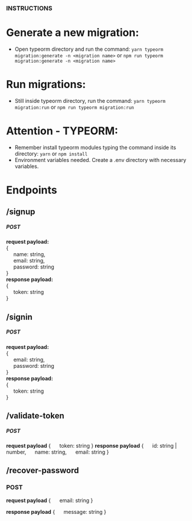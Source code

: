 ### INSTRUCTIONS

# Generate a new migration:
* Open typeorm directory and run the command: `yarn typeorm migration:generate -n <migration name>` or `npm run typeorm migration:generate -n <migration name>`

# Run migrations:
* Still inside typeorm directory, run the command: `yarn typeorm migration:run` or `npm run typeorm migration:run`

# Attention - TYPEORM:
* Remember install typeorm modules typing the command inside its directory: `yarn` or `npm install`
* Environment variables needed. Create a .env directory with necessary variables.

# Endpoints

## /signup

##### POST  
**request payload:**  
{  
&nbsp;&nbsp;&nbsp;&nbsp; name: string,  
&nbsp;&nbsp;&nbsp;&nbsp; email: string,  
&nbsp;&nbsp;&nbsp;&nbsp;  password: string  
}  
**response payload:**  
{  
&nbsp;&nbsp;&nbsp;&nbsp; token: string  
}  

## /signin
##### POST
**request payload:**  
{  
&nbsp;&nbsp;&nbsp;&nbsp; email: string,  
&nbsp;&nbsp;&nbsp;&nbsp; password: string  
}  
**response payload:**  
{  
&nbsp;&nbsp;&nbsp;&nbsp; token: string  
}  

## /validate-token
##### POST
**request payload**
{
    &nbsp;&nbsp;&nbsp;&nbsp; token: string
}
**response payload**
{
    &nbsp;&nbsp;&nbsp;&nbsp; id: string | number,
    &nbsp;&nbsp;&nbsp;&nbsp; name: string,
    &nbsp;&nbsp;&nbsp;&nbsp; email: string
}

## /recover-password
### POST
**request payload**
{
    &nbsp;&nbsp;&nbsp;&nbsp; email: string
}

**response payload**
{
    &nbsp;&nbsp;&nbsp;&nbsp; message: string
}